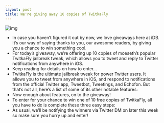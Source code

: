 ```yaml
---
layout: post
title: We're giving away 10 copies of TwitkaFly
---
```

![img](http://media.idownloadblog.com/wp-content/uploads/2011/08/twitkafly_sample.png)
* In case you haven’t figured it out by now, we love giveaways here at iDB. It’s our way of saying thanks to you, our awesome readers, by giving you a chance to win something cool.
* For today’s giveaway, we’re offering up 10 copies of moeseth’s popular TwitkaFly jailbreak tweak, which allows you to tweet and reply to Twitter notifications from anywhere in iOS.
* Keep reading for details on how to enter…
* TwitkaFly is the ultimate jailbreak tweak for power Twitter users. It allows you to tweet from anywhere in iOS, and respond to notifications from the official Twitter app, Tweetbot, Tweetings, and Echofon. But that’s not all, here’s a list of some of its other notable features:
* Now enough about features, on to the giveaway!
* To enter for your chance to win one of 10 free copies of TwitkaFly, all you have to do is complete these three easy steps:
* As usual, we’ll be notifying the winners via Twitter DM on later this week so make sure you hurry up and enter!


